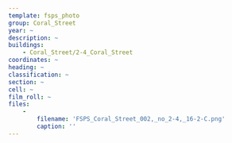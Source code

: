 ```yaml
---
template: fsps_photo
group: Coral_Street
year: ~
description: ~
buildings:
    - Coral_Street/2-4_Coral_Street
coordinates: ~
heading: ~
classification: ~
section: ~
cell: ~
film_roll: ~
files:
    -
        filename: 'FSPS_Coral_Street_002,_no_2-4,_16-2-C.png'
        caption: ''
---
```

